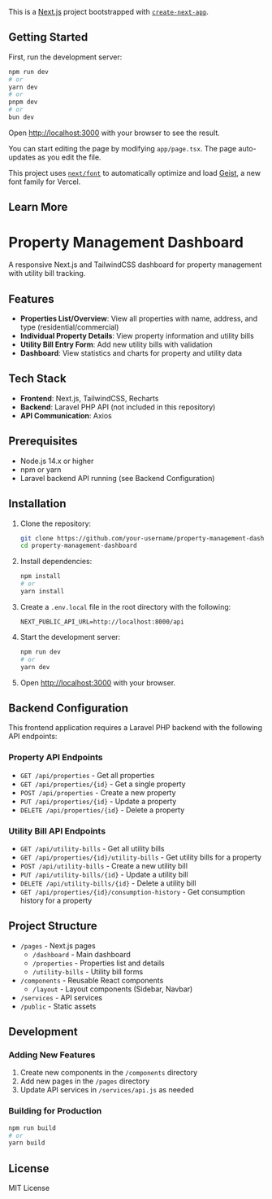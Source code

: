 This is a [Next.js](https://nextjs.org) project bootstrapped with [`create-next-app`](https://nextjs.org/docs/app/api-reference/cli/create-next-app).

## Getting Started

First, run the development server:

```bash
npm run dev
# or
yarn dev
# or
pnpm dev
# or
bun dev
```

Open [http://localhost:3000](http://localhost:3000) with your browser to see the result.

You can start editing the page by modifying `app/page.tsx`. The page auto-updates as you edit the file.

This project uses [`next/font`](https://nextjs.org/docs/app/building-your-application/optimizing/fonts) to automatically optimize and load [Geist](https://vercel.com/font), a new font family for Vercel.

## Learn More

# Property Management Dashboard

A responsive Next.js and TailwindCSS dashboard for property management with utility bill tracking.

## Features

- **Properties List/Overview**: View all properties with name, address, and type (residential/commercial)
- **Individual Property Details**: View property information and utility bills
- **Utility Bill Entry Form**: Add new utility bills with validation
- **Dashboard**: View statistics and charts for property and utility data

## Tech Stack

- **Frontend**: Next.js, TailwindCSS, Recharts
- **Backend**: Laravel PHP API (not included in this repository)
- **API Communication**: Axios

## Prerequisites

- Node.js 14.x or higher
- npm or yarn
- Laravel backend API running (see Backend Configuration)

## Installation

1. Clone the repository:

   ```bash
   git clone https://github.com/your-username/property-management-dashboard.git
   cd property-management-dashboard
   ```

2. Install dependencies:

   ```bash
   npm install
   # or
   yarn install
   ```

3. Create a `.env.local` file in the root directory with the following:

   ```
   NEXT_PUBLIC_API_URL=http://localhost:8000/api
   ```

4. Start the development server:

   ```bash
   npm run dev
   # or
   yarn dev
   ```

5. Open [http://localhost:3000](http://localhost:3000) with your browser.

## Backend Configuration

This frontend application requires a Laravel PHP backend with the following API endpoints:

### Property API Endpoints

- `GET /api/properties` - Get all properties
- `GET /api/properties/{id}` - Get a single property
- `POST /api/properties` - Create a new property
- `PUT /api/properties/{id}` - Update a property
- `DELETE /api/properties/{id}` - Delete a property

### Utility Bill API Endpoints

- `GET /api/utility-bills` - Get all utility bills
- `GET /api/properties/{id}/utility-bills` - Get utility bills for a property
- `POST /api/utility-bills` - Create a new utility bill
- `PUT /api/utility-bills/{id}` - Update a utility bill
- `DELETE /api/utility-bills/{id}` - Delete a utility bill
- `GET /api/properties/{id}/consumption-history` - Get consumption history for a property

## Project Structure

- `/pages` - Next.js pages
  - `/dashboard` - Main dashboard
  - `/properties` - Properties list and details
  - `/utility-bills` - Utility bill forms
- `/components` - Reusable React components
  - `/layout` - Layout components (Sidebar, Navbar)
- `/services` - API services
- `/public` - Static assets

## Development

### Adding New Features

1. Create new components in the `/components` directory
2. Add new pages in the `/pages` directory
3. Update API services in `/services/api.js` as needed

### Building for Production

```bash
npm run build
# or
yarn build
```

## License

MIT License
